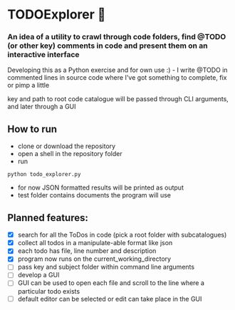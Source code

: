 # TODOExplorer :snake:
### An idea of a utility to crawl through code folders, find @TODO (or other key) comments in code and present them on an interactive interface

Developing this as a Python exercise and for own use :) - I write @TODO in commented lines in source code
where I've got something to complete, fix or pimp a little

key and path to root code catalogue will be passed through CLI arguments, and later through a GUI

## How to run
- clone or download the repository
- open a shell in the repository folder
- run
```pwsh
python todo_explorer.py
```
- for now JSON formatted results will be printed as output
- test folder contains documents the program will use

## Planned features:

- [x] search for all the ToDos in code (pick a root folder with subcatalogues)
- [x] collect all todos in a manipulate-able format like json
- [x] each todo has file, line number and description
- [x] program now runs on the current_working_directory
- [ ] pass key and subject folder within command line arguments
- [ ] develop a GUI
- [ ] GUI can be used to open each file and scroll to the line where a particular todo exists
- [ ] default editor can be selected or edit can take place in the GUI
